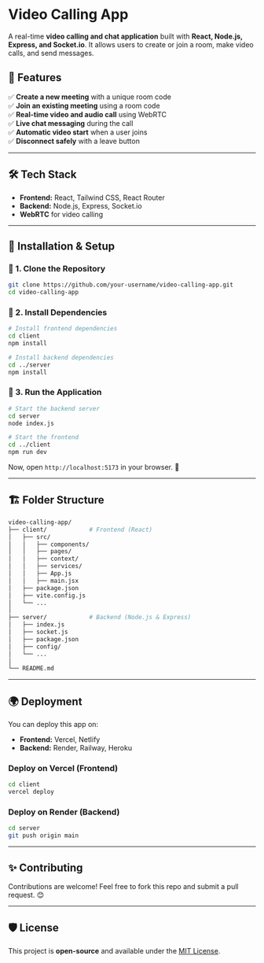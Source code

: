 # Video Calling App

A real-time **video calling and chat application** built with **React, Node.js, Express, and Socket.io**. It allows users to create or join a room, make video calls, and send messages.

## 🚀 Features

✅ **Create a new meeting** with a unique room code  
✅ **Join an existing meeting** using a room code  
✅ **Real-time video and audio call** using WebRTC  
✅ **Live chat messaging** during the call  
✅ **Automatic video start** when a user joins  
✅ **Disconnect safely** with a leave button  

---

## 🛠️ Tech Stack

- **Frontend:** React, Tailwind CSS, React Router
- **Backend:** Node.js, Express, Socket.io
- **WebRTC** for video calling

---

## 📌 Installation & Setup

### 🔹 1. Clone the Repository
```sh
git clone https://github.com/your-username/video-calling-app.git
cd video-calling-app
```

### 🔹 2. Install Dependencies
```sh
# Install frontend dependencies
cd client
npm install

# Install backend dependencies
cd ../server
npm install
```

### 🔹 3. Run the Application
```sh
# Start the backend server
cd server
node index.js

# Start the frontend
cd ../client
npm run dev
```

Now, open `http://localhost:5173` in your browser. 🎉

---

## 🏗️ Folder Structure
```bash
video-calling-app/
├── client/            # Frontend (React)
│   ├── src/
│   │   ├── components/
│   │   ├── pages/
│   │   ├── context/
│   │   ├── services/
│   │   ├── App.js
│   │   ├── main.jsx
│   ├── package.json
│   ├── vite.config.js
│   └── ...
│
├── server/            # Backend (Node.js & Express)
│   ├── index.js
│   ├── socket.js
│   ├── package.json
│   ├── config/
│   └── ...
│
└── README.md
```

---

## 🌍 Deployment
You can deploy this app on:
- **Frontend:** Vercel, Netlify
- **Backend:** Render, Railway, Heroku

### Deploy on Vercel (Frontend)
```sh
cd client
vercel deploy
```

### Deploy on Render (Backend)
```sh
cd server
git push origin main
```

---

## ✨ Contributing
Contributions are welcome! Feel free to fork this repo and submit a pull request. 😊

---

## 🛡️ License
This project is **open-source** and available under the [MIT License](LICENSE).

